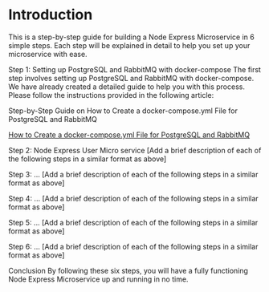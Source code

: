 # Introduction

This is a step-by-step guide for building a Node Express Microservice in 6 simple steps. Each step will be explained in detail to help you set up your microservice with ease.

Step 1: Setting up PostgreSQL and RabbitMQ with docker-compose
The first step involves setting up PostgreSQL and RabbitMQ with docker-compose. 
We have already created a detailed guide to help you with this process. 
Please follow the instructions provided in the following article:

Step-by-Step Guide on How to Create a docker-compose.yml File for PostgreSQL and RabbitMQ

[How to Create a docker-compose.yml File for PostgreSQL and RabbitMQ](https://dev.to/muzeyr/step-by-step-guide-on-how-to-create-a-docker-composeyml-file-for-postgresql-and-rabbitmq-ll5) 

Step 2: Node Express User Micro service
[Add a brief description of each of the following steps in a similar format as above]

Step 3: ...
[Add a brief description of each of the following steps in a similar format as above]

Step 4: ...
[Add a brief description of each of the following steps in a similar format as above]

Step 5: ...
[Add a brief description of each of the following steps in a similar format as above]

Step 6: ...
[Add a brief description of each of the following steps in a similar format as above]

Conclusion
By following these six steps, you will have a fully functioning Node Express Microservice up and running in no time.





